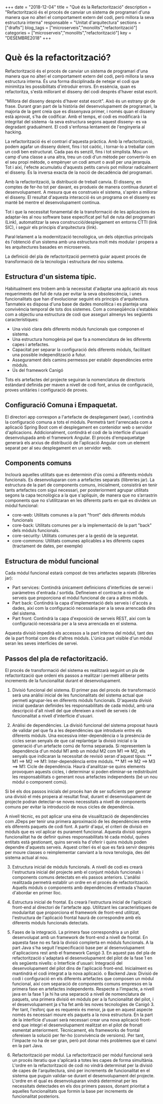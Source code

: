 +++ 
date        = "2018-12-04" 
title       = "Què és la Refactorització" 
description = "Refactorització és el procés de canviar un sistema de programari d'una manera que no alteri el comportament extern del codi, però millora la seva estructura interna" 
responsable = "Unitat d'arquitectura"
sections    = ["drafts"] 
blog_tags   = ["microserveis","monolits","refactorització"] 
categories  = ["microserveis","monolits","refactorització"] 
key         = "DESEMBRE2018"
+++

# Què és la refactorització?

Refactorització és el procés de canviar un sistema de programari d'una manera que no alteri el comportament extern del codi, però millora la seva estructura interna. És una forma disciplinada de netejar el codi que minimitza les possibilitats d'introduir errors. En essència, quan es refactoritza, s'està millorant el disseny del codi després d'haver estat escrit.

"Millora del disseny després d'haver estat escrit". Això és un estrany gir de frase. Durant gran part de la història del desenvolupament de programari, la majoria de la gent creia que es dissenyava primer, i només quan el disseny està aprovat, s'ha de codificar. Amb el temps, el codi es modificarà i la integritat del sistema -la seva estructura segons aquest disseny- es va degradant gradualment. El codi s'enfonsa lentament de l'enginyeria al hacking.

La refactorització és el contrari d'aquesta pràctica. Amb la refactorització, podem agafar un disseny dolent, fins i tot caòtic, i tornar-lo a treballar com un codi ben estructurat. Cada pas és senzill, fins i tot simplista. Mou un camp d'una classe a una altra, treu un codi d'un mètode per convertir-lo en el seu propi mètode, o empènyer un codi amunt o avall per una jerarquia. Tot i així, l'efecte acumulatiu d'aquests petits canvis pot millorar radicalment el disseny. És la inversa exacta de la noció de decadència del programari.

Amb la refactorització, la distribució de treball canvia. El disseny, en comptes de fer-ho tot per davant, es produeix de manera contínua durant el desenvolupament. A mesura que es construeix el sistema, s'aprèn a millorar el disseny. El resultat d'aquesta interacció és un programa on el disseny es manté bé mentre el desenvolupament continua.

Tot i que la necessitat fonamental de la transformació de les aplicacions és adaptar-les al nou software base especificat pel full de ruta del programari (Link), automatitzar la seva construcció/desplegament en entorns CTTI (link SIC), i seguir els principis d'arquitectura (link).

Paral·lelament a la modernització tecnològica, un dels objectius principals és l'obtenció d'un sistema amb una estructura molt més modular i propera a les arquitectures basades en microserveis.

La definició del pla de refactorització permetrà guiar aquest procés de transformació de la tecnologia i estructura del nou sistema.

## Estructura d'un sistema típic.

Habitualment ens trobem amb la necessitat d'adaptar una aplicació als nous requeriments del full de ruta per evitar la seva obsolescència, i unes funcionalitats que han d'evolucionar seguint els principis d'arquitectura. Tanmateix es disposa d'una base de dades monolítica i es planteja una convivència temporal de tots dos sistemes. Com a conseqüència s'estableix com a objectiu una estructura de codi que asseguri almenys les següents característiques:

-	Una visió clara dels diferents mòduls funcionals que componen el sistema.
-	Una estructura homogènia pel que fa a nomenclatura de les diferents capes i artefactes.
-	Capacitat per separar la configuració dels diferents mòduls, facilitant una possible independització a futur.
-	Assegurament dels camins permesos per establir dependències entre mòduls.
-   Ús del framework Canigó

Tots els artefactes del projecte seguiran la nomenclatura de directoris estàndard definida per maven a nivell de codi font, arxius de configuració, proves unitàries i configuració de proves.

## Configuració Comuna i Empaquetat.

El directori app correspon a l'artefacte de desplegament (war), i contindrà la configuració comuna a tots el mòduls. Permetrà tant l'arrencada com a aplicació Spring Boot com el desplegament en contenidor web o servidor d'aplicacions.
Addicionalment, contindrà el codi de la interfície d'usuari desenvolupada amb el framework Angular.
El procés d'empaquetatge generarà els arxius de distribució de l'aplicació Angular com un element separat per al seu desplegament en un servidor web.

## Components comuns

Inclourà aquelles utilitats que es determinin d'ús comú a diferents mòduls funcionals. Es desenvoluparan com a artefactes separats (llibreries jar). La estructura de la part de components comuns, inicialment, consistirà en tenir tants artefactes com sigui necessari, per posteriorment agrupar utilitats segons la capa tecnològica a la que s'apliquin, de manera que no s’arrastrin components que no s’utilitzaran en les diferents parts en què es divideix un mòdul funcional:
- core-web: Utilitats comunes a la part "front" dels diferents mòduls funcionals
- core-back: Utilitats comunes per a la implementació de la part "back" dels mòduls funcionals.
- core-security: Utilitats comunes per a la gestió de la seguretat.
- core-commons: Utilitats comunes aplicables a les diferents capes (tractament de dates, per exemple)


## Estructura de mòdul funcional

Cada mòdul funcional estarà compost de tres artefactes separats (llibreries jar):
-	Part services: Contindrà únicament definicions d'interfícies de servei i paràmetres d'entrada / sortida. Defineixen el contracte a nivell de serveis que proporciona el mòdul funcional de cara a altres mòduls.
-	Part back: Contindrà la capa d'implementació dels serveis i d'accés a dades, així com la configuració necessària per a la seva arrencada dins del sistema.
-	Part front: Contindrà la capa d'exposició de serveis REST, així com la configuració necessària per a la seva arrencada en el sistema.

Aquesta divisió impedirà els accessos a la part interna del mòdul, tant des de la part frontal com des d'altres mòduls. L'única part visible d'un mòdul seran les seves interfícies de servei.


## Passos del pla de refactorització.

El procés de transformació del sistema es realitzarà seguint un pla de refactorització que ordeni els passos a realitzar i permeti alliberar petits increments de la funcionalitat durant el desenvolupament.

1.	Divisió funcional del sistema.
El primer pas del procés de transformació serà una anàlisi inicial de les funcionalitats del sistema actual que permeti agrupar-les en diferents mòduls funcionals. D'aquesta divisió inicial quedaran definides les responsabilitats de cada mòdul, amb una descripció d'alt nivell del que ofereixen a nivell de serveis i de funcionalitat a nivell d'interfície d'usuari.

2.	Anàlisi de dependències.
La divisió funcional del sistema proposat haurà de validar pel que fa a les dependències que introdueix entre els diferents mòduls. Una excessiva inter-dependència o la presència de cicles seran senyals de que cal replantejar la divisió inicial o la generació d'un artefacte comú de forma separada.
Si representem la dependència d'un mòdul M1 amb un mòdul M2 com M1 ==> M2, els senyals que indicaran la necessitat de revisió seran d'aquest tipus:
** M1 ==> M2 ==> M1: Inter-dependència entre móduls. 
** M1 ==> M2 ==> M3 ==> M1: Cicle de dependència.
Haurà d'analitzar-se quins elements provoquen aquests cicles, i determinar si poden eliminar-se redistribuint les responsabilitats o generant nous artefactes independents (bé un nou mòdul o component comú).

Si bé els dos passos inicials del procés han de ser suficients per generar una divisió el més propera al resultat final, durant el desenvolupament de projecte podran detectar-se noves necessitats a nivell de components comuns per evitar la introducció de nous cicles de dependència.

A nivell tècnic, es pot aplicar una eina de visualització de dependències com JDeps per tenir una primera aproximació de les dependències entre els diferents paquets de codi font.
A partir d'aquí, el criteri de divisió en mòduls que es vol aplicar és purament funcional. Aquesta divisió segons funcionalitat ha de definir quines responsabilitats té cada mòdul, quines entitats està gestionant, quins serveis ha d'oferir i quins mòduls poden dependre d'aquests serveis. Aquest criteri és el que es farà servir després per moure classes o reimplementar canviant a la nova tenologia, des del sistema actual al nou.

3.	Estructura inicial de mòduls funcionals.
A nivell de codi es crearà l'estructura inicial del projecte amb el conjunt mòduls funcionals i components comuns detectats en els passos anteriors. L'anàlisi realitzada permetrà establir un ordre en el procés de refactorització. Aquells mòduls o components amb dependències d'entrada s'hauran d'abordar en primer lloc.

4.	Estructura inicial de frontal.
Es crearà l'estructura inicial de l'aplicació front-end al directori de l'artefacte app. Utilitzant les característiques de modularitat que proporciona el framework de front-end utilitzat, l'estructura de l'aplicació frontal haurà de correspondre amb els diferents mòduls funcionals detectats.

5.	Fases de la integració.
La primera fase correspondria a un pilot desenvolupat amb un framework de front-end a nivell de frontal. En aquesta fase no es farà la divisió complerta en mòduls funcionals. 
A la part Java s'ha seguit l'especificació base per al desenvolupament d'aplicacions rest amb el framework Canigó 3.
En aquest pas del pla de refactorització s'adaptarà el desenvolupament del pilot de la fase 1 en els següents nivells:
o	Interfície d'usuari: Integració del desenvolupament del pilot dins de l'aplicació front-end. Inicialment es mantindrà el codi integrat a la nova aplicació.
o	Backend Java: Divisió de codi i configuració en els diferents artefactes que composen un mòdul funcional, així com separació de components comuns empresos en la primera fase en artefactes independents.
Respecte a l’impacte, a nivell java en la fase 1 ja hi ha una separació a nivell de nomenclatura de paquets, una primera divisió en mòduls per a la funcionalitat del pilot, i el desenvolupament ja s'ha fet amb les noves tecnologies de Canigó 3. Per tant, l'esforç que es requereix és menor, ja que en aquest aspecte només és necessari moure els paquets a la nova estructura.
En la part de la interfície d'usuari serà necessari crear una nova aplicació front-end que integri el desenvolupament realitzat en el pilot de fronatl esmentat anteriorment. Tècnicament, els frameworks de frontal ofereixen la solució per fer-ho (convivència de versions). Per tant, l'impacte no ha de ser gran, però pot donar més problemes que el canvi en la part Java.

6.	Refactorització per mòdul.
La refactorització per mòdul funcional serà un procés iteratiu que s'aplicarà a totes les capes de forma simultània. L'ordre en la refactorització de codi no vindrà determinat per la divisió de capes de l'arquitectura, sinó per increments de funcionalitat en el sistema que puguin validar-se durant el desenvolupament del projecte. L'ordre en el qual es desenvoluparan vindrà determinat per les necessitats detectades en els dos primers passos, donant prioritat a aquelles funcionalitats que formin la base per increments de funcionalitat posteriors.
